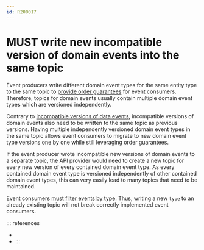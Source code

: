 ```yaml
---
id: R200017
---
```


# MUST write new incompatible version of domain events into the same topic

Event producers write different domain event types for the same entity type to the same topic to [provide order guarantees](@guidelines/R200007) for event consumers.
Therefore, topics for domain events usually contain multiple domain event types which are versioned independently.

Contrary to [incompatible versions of data events](@guidelines/R200016), incompatible versions of domain events also need to be written to the same topic as previous versions.
Having multiple independently versioned domain event types in the same topic allows event consumers to migrate to new domain event type versions one by one while still leveraging order guarantees.

If the event producer wrote incompatible new versions of domain events to a separate topic, the API provider would need to create a new topic for every new version of every contained domain event type. As every contained domain event type is versioned independently of other contained domain event types, this can very easily lead to many topics that need to be maintained.

Event consumers [must filter events by type](@guidelines/R200015). Thus, writing a new `type` to an already existing topic will not break correctly implemented event consumers.

::: references

- [](@guidelines/R200015)
- [](@guidelines/R200006)
  :::

